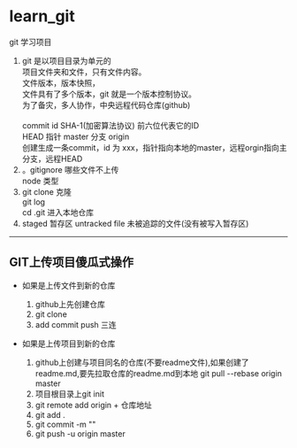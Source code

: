# learn_git
git 学习项目

1. git 是以项目目录为单元的<br>
项目文件夹和文件，只有文件内容。<br>
文件版本，版本快照，<br>
文件具有了多个版本，git 就是一个版本控制协议。<br>
为了备灾，多人协作，中央远程代码仓库(github)<br><br>
commit id SHA-1(加密算法协议) 前六位代表它的ID<br>
HEAD 指针 master 分支 origin<br>
创建生成一条commit，id 为 xxx，指针指向本地的master，远程orgin指向主分支，远程HEAD
2. 。gitignore 哪些文件不上传<br>
node 类型
3. git clone 克隆<br>
git log<br>
cd .git 进入本地仓库
4. staged 暂存区 untracked file 未被追踪的文件(没有被写入暂存区)

<hr>

## GIT上传项目傻瓜式操作
  - 如果是上传文件到新的仓库
    1. github上先创建仓库
    2. git clone
    3. add commit push 三连

  - 如果是上传项目到新的仓库
    1. github上创建与项目同名的仓库(不要readme文件),如果创建了readme.md,要先拉取仓库的readme.md到本地 git pull --rebase origin master
    2. 项目根目录上git init
    3. git remote add origin + 仓库地址
    4. git add .
    5. git commit -m ""
    6. git push -u origin master